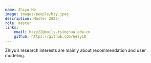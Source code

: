 ```yaml
---
name: Zhiyu He 
image: images/people/hzy.jpeg 
description: Master 2022- 
role: master 
links: 
    email: hezy22@mails.tsinghua.edu.cn 
    github: https://github.com/hezy18 
--- 
```


Zhiyu’s research interests are mainly about recommendation and user modeling.